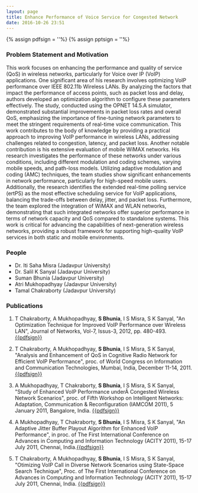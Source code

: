 ```yaml
---
layout: page
title: Enhance Performance of Voice Service for Congested Network
date: 2016-10-26 23:51
---
```

{% assign pdfsign = '<i class="fa fa-file-pdf-o"></i>'%}
{% assign pptsign = '<i class="fa fa-file-powerpoint-o"></i>'%}

### Problem Statement and Motivation

This work focuses on enhancing the performance and quality of service (QoS) in wireless networks, particularly for Voice over IP (VoIP) applications. One significant area of his research involves optimizing VoIP performance over IEEE 802.11b Wireless LANs. By analyzing the factors that impact the performance of access points, such as packet loss and delay, authors developed an optimization algorithm to configure these parameters effectively. The study, conducted using the OPNET 14.5.A simulator, demonstrated substantial improvements in packet loss rates and overall QoS, emphasizing the importance of fine-tuning network parameters to meet the stringent requirements of real-time voice communication. This work contributes to the body of knowledge by providing a practical approach to improving VoIP performance in wireless LANs, addressing challenges related to congestion, latency, and packet loss.
Another notable contribution is his extensive evaluation of mobile WiMAX networks. His research investigates the performance of these networks under various conditions, including different modulation and coding schemes, varying mobile speeds, and path-loss models. Utilizing adaptive modulation and coding (AMC) techniques, the team studies show significant enhancements in network performance, particularly for high-speed mobile users. Additionally, the research identifies the extended real-time polling service (ertPS) as the most effective scheduling service for VoIP applications, balancing the trade-offs between delay, jitter, and packet loss. Furthermore, the team explored the integration of WiMAX and WLAN networks, demonstrating that such integrated networks offer superior performance in terms of network capacity and QoS compared to standalone systems. This work is critical for advancing the capabilities of next-generation wireless networks, providing a robust framework for supporting high-quality VoIP services in both static and mobile environments.


### People
  - Dr. Iti Saha Misra (Jadavpur University)
  - Dr. Salil K Sanyal (Jadavpur University)
  - Suman Bhunia (Jadavpur University)
  - Atri Mukhopadhyay (Jadavpur University)
  - Tamal Chakraborty (Jadavpur University)



### Publications
1. T Chakraborty, A Mukhopadhyay, **S Bhunia**, I S Misra, S K Sanyal, "An Optimization Technique for Improved VoIP Performance over Wireless LAN", Journal of Networks, Vol-7, Issus-3, 2012, pp. 480-493.   [{{pdfsign}}](/publications/manuscripts/jon12.pdf)

1. T Chakraborty, A Mukhopadhyay, **S Bhunia**, I S Misra, S K Sanyal, "Analysis and Enhancement of QoS in Cognitive Radio Network for Efficient VoIP Performance", proc. of World Congress on Information and Communication Technologies, Mumbai, India, December 11-14, 2011. [{{pdfsign}}](/publications/manuscripts/wcitc11.pdf)

1. A Mukhopadhyay, T Chakraborty, **S Bhunia**, I S Misra, S K Sanyal, "Study of Enhanced VoIP Performance underÂ Congested Wireless Network Scenarios", proc. of Fifth Workshop on Intelligent Networks: Adaptation, Communication & Reconfiguration (IAMCOM 2011), 5 January 2011, Bangalore, India. [{{pdfsign}}](/publications/manuscripts/iamcom11.pdf)

1. A Mukhopadhyay, T Chakraborty, **S Bhunia**, I S Misra, S K Sanyal, "An Adaptive Jitter Buffer Playout Algorithm for Enhanced VoIP Performance", in proc. of The First International Conference on Advances in Computing and Information Technology (ACITY 2011), 15-17 July 2011, Chennai, India.[{{pdfsign}}](/publications/manuscripts/acity11.pdf)

1. T Chakraborty, A Mukhopadhyay, **S Bhunia**, I S Misra, S K Sanyal, "Otimizing VoIP Call in Diverse Network Scenarios using State-Space Search Technique", Proc. of The First International Conference on Advances in Computing and Information Technology (ACITY 2011), 15-17 July 2011, Chennai, India. [{{pdfsign}}](/publications/manuscripts/acity11_t.pdf)
